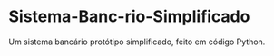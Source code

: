 # Sistema-Banc-rio-Simplificado
Um sistema bancário protótipo simplificado, feito em código Python.
